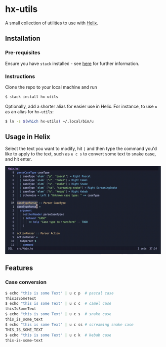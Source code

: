 # hx-utils

A small collection of utilities to use with [Helix](https://helix-editor.com/).

## Installation

### Pre-requisites

Ensure you have `stack` installed - see [here](https://docs.haskellstack.org/en/stable/install_and_upgrade/) for further information.

### Instructions

Clone the repo to your local machine and run

```sh
$ stack install hx-utils
```

Optionally, add a shorter alias for easier use in Helix. For instance, to use `u` as an alias for `hx-utils`:

```sh
$ ln -s $(which hx-utils) ~/.local/bin/u
```

## Usage in Helix

Select the text you want to modify, hit `|` and then type the command you'd like to apply to the text, such as `u c s` to convert some text to snake case, and hit enter.

![Using hx-utils in Helix](media/hx-utils-demo.gif)

## Features

### Case conversion

```sh
$ echo "this is some Text" | u c p  # pascal case
ThisIsSomeText
$ echo "this is some Text" | u c c  # camel case
thisIsSomeText
$ echo "this is some Text" | u c s  # snake case
this_is_some_text
$ echo "this is some Text" | u c ss # screaming snake case
THIS_IS_SOME_TEXT
$ echo "this is some Text" | u c k  # kebab case
this-is-some-text
```
